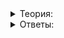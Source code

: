 <details>
<summary>Теория:</summary>

# Подробнее об ошибках

Санитайзер — прекрасный инструмент, который выявляет ошибки при работе программы. Делает он это не за просто так. Санитайзер может замедлять программу, но обычно не более, чем в два раза.

В прошлом уроке вы рассматривали один вид ошибок — использование памяти после её освобождения. Но Address sanitizer позволяет найти и другие проблемы.

### Выход за границы диапазона

Такую ошибку мы уже искали, используя отладочные макроопределения. Однако они сработают только в одном случае — применение  `operator []`  у вектора или  `string`. Если обращаетесь по индексу указателя, стандартная библиотека не контролирует этот процесс, а значит, не может сделать никаких проверок:

```cpp
#include <iostream>
#include <vector>

using namespace std;

template <class T>
double mean(const std::vector<T>& v) {
    T acc;
    const T* v_ptr = v.data();

    for (size_t i = 0; i <= v.size(); ++i) {
        acc += v_ptr[i];
    }

    return static_cast<double>(acc) / v.size();
}

int main() {
    vector<int> v = {1, 2, 3, 4, 5};
    cout << "Mean: "s << mean(v) << endl;
}

```

Запустим с отладочными макроопределениями:

```bash
> g++ mean.cpp -o median -D_GLIBCXX_DEBUG -D_GLIBCXX_DEBUG_PEDANTIC
> ./mean
Mean: 3

```

Ошибка не выводится, хотя вы уже знаете, что она есть. Запустим теперь с санитайзером.

```bash
> clang++ mean.cpp -o mean -fsanitize=address -g
> ./mean
Mean: =================================================================
==12504==ERROR: AddressSanitizer: heap-buffer-overflow on address 0x12580b1a0384 at pc 0x7ff704ce39d2 bp 0x00a1ac38f530 sp 0x00a1ac38f578
READ of size 4 at 0x12580b1a0384 thread T0
==12504==WARNING: Failed to use and restart external symbolizer!
    #0 0x7ff704ce39d1 in mean<int> .../mean.cpp:17
    #1 0x7ff704ce1288 in main .../mean.cpp:29
    #2 0x7ff704d46b3f in __scrt_common_main_seh ...\exe_common.inl:288
    #3 0x7ff941a484d3 in BaseThreadInitThunk+0x13 (C:\Windows\System32\KERNEL32.DLL+0x1800084d3)
    #4 0x7ff942dd1790 in RtlUserThreadStart+0x20 (C:\Windows\SYSTEM32\ntdll.dll+0x180051790)

```

Видим ошибку: heap-buffer-overflow. Она говорит, что мы вышли за пределы допустимого диапазона в куче.

Но учтите, иногда санитайзер может «пропустить» ошибку такого рода: например, если вы зарезервировали место в векторе методом  `reserve`:

```cpp
int main() {
    vector<int> v = {1, 2, 3, 4, 5};
    v.reserve(10);
    cout << "Mean: "s << mean(v) << endl;
}

```

Несмотря на то, что в функции  `mean`  по-прежнему есть выход за пределы границ вектора, санитайзер молчит: обращения производятся только к корректной, выделенной памяти. Такую ошибку могли бы выявить отладочные макроопределения.

Другой пример похожей ошибки — выход за пределы стека. Это может произойти при использовании обычных массивов или  `std::array`, которые размещаются в автоматической памяти. Вердикт санитайзера в этом случае будет: stack-buffer-overflow.

### Некорректное или двойное удаление

Удаление некорректного указателя — это всегда ошибка. Чаще всего она происходит, когда вы пытаетесь вызвать  `delete`  для указателя на память, которая уже была освобождена ранее.

Подобное может случиться, например, при некорректном использовании удаления в деструкторе:

```cpp
class IntArray {
public:
    IntArray(int n)
        : ptr(new int[n]) {
    }
    ~IntArray() {
        delete[] ptr;
    }

private:
    int* ptr;
};

int main() {
    IntArray a1(5);
    IntArray a2(a1);
}

```

----------

Как вы думаете, в чём проблема этой программы?

-   Удаления в деструкторе — некорректная операция, нужно убрать  `delete`.
    
-   В типе  `ptr`. Нужно использовать  `const int*`.
    
-   Два объекта  `IntArray`  будут содержать одинаковый указатель  `ptr`  и оба попытаются его удалить.
    

При запуске программа, конечно, упадёт, но не выдаст никакого сообщения. Однако если запускать с Address Sanitizer, сообщение будет вполне информативным:

```bash
> clang++ array.cpp -fsanitize=address -g -o array -std=c++17
> ./array
=================================================================
==9480==ERROR: AddressSanitizer: attempting double-free on 0x11f2529a0370 in thread T0:
==9480==WARNING: Failed to use and restart external symbolizer!
    #0 0x7ff793c7381d in operator delete[] ...\asan\asan_new_delete.cpp:163
    #1 0x7ff793c312ca in IntArray::~IntArray ...\array.cpp:5
    #2 0x7ff793c31151 in main ...\array.cpp:15
    #3 0x7ff793c748d7 in __scrt_common_main_seh ...\exe_common.inl:288
....

```

Сообщение attempting double-free явно указывает на проблему.

Ещё один пример похожей ошибки происходит, когда пытаетесь удалить память, которая вообще не была выделена.

Пример:

```cpp
#include <iostream>

using namespace std;

struct Point {
    int x;
    int y;
};

class PointHolder {
public:
    PointHolder(Point* pt)
        : pt_(pt) {
    }
    ~PointHolder() {
        delete pt_;
    }
    void Print() const {
        cout << "("s << pt_->x << ", "s << pt_->y << ")"s << endl;
    }

private:
    Point* pt_;
};

int main() {
    {
        PointHolder holder(new Point{10, 15});
        holder.Print();
    }  // OK
    {
        Point pt{10, 15};
        PointHolder holder(&pt);
        holder.Print();
    }  // ошибка: попытка удалить адрес в стеке
}

```

Вердикт санитайзера: bad-free. То же самое длинно: attempting free on address which was not malloc()-ed.

### Использование стека после удаления

В прошлом уроке вы видели, как возврат временного объекта из функции приводит к ошибке use-after-free. В том примере временный объект находился в куче. Возможен и другой вариант:

```cpp
#include <iostream>
#include <tuple>

using namespace std;

auto GetTuple(int x, int y) {
    return tie(x, y);
}

int main() {
    auto [x, y] = GetTuple(10, 15);
    cout << x << ' ' << y << endl;
    return 0;
}

```

Компилировать эту программу нужно с параметром  `-std=c++17`, поскольку в ней используются особенности стандарта C++17.

----------

В чём состоит ошибка?

-   `tie`  нельзя использовать для переменных типа  `int`.
    
-   Функция возвращает ссылку на временные объекты, размещённые в аргументах функции  `x`  и  `y`, нужно заменить  `tie`  на  `tuple`.
    
-   Функция возвращает ссылку на временные объекты, размещённые в аргументах функции. Нужно заменить тип аргументов на  `const int&`.
    

`x`  и  `y`  из  `main`  будут иметь выведенный тип  `int&`. Функция возвращает ссылку на свои аргументы:  `x`  и  `y`, но после её завершения аргументы удалятся, как и другие автоматические переменные функции, и ссылка будет указывать вникуда. Вердикт санитайзера stack-use-after-return. На некоторых операционных системах для выявления этой ошибки требуется определить переменную окружения  `ASAN_OPTIONS=detect_stack_use_after_return=1`. Определить переменную для текущего сеанса и собрать программу под Windows можно так:

```bash
> SET ASAN_OPTIONS=detect_stack_use_after_return=1
> clang++ tuple.cpp -o tuple.exe -std=c++17 -fsanitize=address -g -O1 -fno-omit-frame-pointer -fno-optimize-sibling-calls
> tuple

```

Под Linux и MacOS:

```bash
> export ASAN_OPTIONS=detect_stack_use_after_return=1
> clang++ tuple.cpp -o tuple -std=c++17 -fsanitize=address -g -O1 -fno-omit-frame-pointer -fno-optimize-sibling-calls
> ./tuple

```

Ошибкой также будет использование памяти, занимаемой переменной, после того, как программа вышла из области видимости этой переменной. Вердикт санитайзера в этом случае: stack-use-after-scope.

Пример программы:

```cpp
#include <functional>
#include <iostream>
using namespace std;

bool IsPrime(int x) {
    // чтобы проверить x на простоту
    // перебираем все числа до корня из x
    for (int i = 2; i * i <= x; ++i) {
        if (x % i == 0) {
            return false;
        }
    }

    return true;
}

int main() {
    // function из <functional> позволяет сохранить объект, 
    // ведущий себя подобно функции, и вызывать его. Например, лямбда-функцию.
    // В качестве шаблонного параметра указывается сигнатура нужной функции
    function<int(int)> mult_prime;
    static const int N = 100'000;

    // Между числами N и 2N всегда есть простое число.
    // Найдём самое большое из них в цикле.
    for (int i = N; i < 2 * N; ++i) {
        if (IsPrime(i)) {
            mult_prime = [&](int x) {
                return x * i;
            };
        }
    }

    // mult_prime должна умножать аргумент на найденное простое число
    cout << mult_prime(100) << endl;
}

```

Поскольку переменная  `i`, сохранённая в лямбда-функции по ссылке, не существует после завершения цикла, программа, вызывающая эту лямбда функцию, ошибочна. Если собирать без санитайзера, программа, скорее всего, будет завершаться, но умножать не на то число, на которое мы хотели. С санитайзером ошибка с правильной формулировкой: stack-use-after-scope.

### Обращение по некорректному указателю

Указатели приятны тем, что уже включают в себя функциональность, которая достигается использованием  `optional`  — имеют отдельное значение  `nullptr`, означающее отсутствие данных по адресу. Однако если программист в какой-то момент не подумал, что указатель может быть нулевым, и попытался обратиться по нему, возникнет ошибка. Похожая ошибка произойдёт, если адрес вообще некорректный: например, когда вы забыли инициализировать указатель.

Рассмотрим пример:

```cpp
#include <algorithm>
#include <iostream>

using namespace std;

int MyMin(const int* l, const int* r) {
    if (l == nullptr) {
        return *r;
    }

    return min(*l, *r);
}

int main() {
    int x = 5, y = 10;
    cout << MyMin(&x, &y) << endl;
    cout << MyMin(nullptr, &y) << endl;
    cout << MyMin(&x, nullptr) << endl;
}

```

Вывод санитайзера сообщает об ошибке access-violation on unknown address:

```bash
=================================================================
==16200==ERROR: AddressSanitizer: access-violation on unknown address 0x000000000000 (pc 0x7ff76228141c bp 0x00c78c6ffc80 sp 0x00c78c6ffae0 T0)
==16200==The signal is caused by a READ memory access.
==16200==Hint: address points to the zero page.
    #0 0x7ff76228141b in std::min<int> ...\include\algorithm:5393
    #1 0x7ff762281096 in MyMin ...\badptr.cpp:11
    #2 0x7ff76228130b in main ...\badptr.cpp:18
...

```

### Утечка памяти

Утечка памяти возникает, когда память была выделена конструкцией  `new`, но затем не удалена вызовом  `delete`. Это распространённая ошибка, которую довольно трудно выявить. Такие ошибки может найти Address sanitizer, но к сожалению, эта функция доступна пока что только под Linux или MacOS. Чтобы включить эту опцию, нужно определить системную переменную окружения  `ASAN_OPTIONS=detect_leaks=1`, либо использовать  `-fsanitize=leak`  при компиляции.

Рассмотрим такой пример:

```cpp
class IntArray {
public:
    IntArray()
        : ptr(nullptr) {
    }
    IntArray(int n)
        : ptr(new int[n]) {
    }
    ~IntArray() {
        delete[] ptr;
    }

private:
    int* ptr;
};

int main() {
    IntArray a1(5);
    IntArray a2;
    a1 = a2;
}

```

----------

В чём проблема этого примера?

-   В переменных  `a1`  и  `a2`  будет удаляться нулевой указатель, это некорректная операция.
    
-   Как и в прошлом случае  `a1`  и  `a2`  указывают на одну и ту же память — будет двойное удаление.
    
-   При присваивании  `a1 = a2`  происходит стирание указателя из  `a1`, в итоге, он не будет удалён
    

Запустим под санитайзером:

```bash
> clang++ leak.cpp -fsanitize=leak -g
> ./a.out 

=================================================================
==24449==ERROR: LeakSanitizer: detected memory leaks

Direct leak of 20 byte(s) in 1 object(s) allocated from:
    #0 0x40d978 in operator new[](unsigned long) (.../a.out+0x40d978)
    #1 0x43262a in IntArray::IntArray(int) .../leak.cpp:4:27
    #2 0x432585 in main .../leak.cpp:14:14
    #3 0x7fd73ffeebf6 in __libc_start_main /build/glibc-S7xCS9/glibc-2.27/csu/../csu/libc-start.c:310

SUMMARY: LeakSanitizer: 20 byte(s) leaked in 1 allocation(s).

```

Вывод информативен. Он содержит как точное место, где была выделена память, так и размер выделенного участка. Мы выделяли пять объектов  `int`  по четыре байта, всего 20 байт, как и сообщил санитайзер.

### Использование неинициализированной памяти

Для выявления этой ошибки используется Memory Sanitizer, который доступен только под Linux. В прошлых уроках мы рассматривали пример для вычисления среднего арифметического. Вернёмся к нему.

Исправим ошибку, которую мы выявили в предыдущих уроках, но на этот раз будем использовать для тестов целочисленный вектор:

```cpp
#include <iostream>
#include <vector>

using namespace std;

template <class T>
double mean(const std::vector<T>& v) {
    T acc;
    const T* v_ptr = v.data();

    for (size_t i = 0; i < v.size(); ++i) {
        acc += v_ptr[i];
    }

    return static_cast<double>(acc) / v.size();
}

int main() {
    vector<int> v = {1, 2, 3, 4, 5};
    cout << "Mean: "s << mean(v) << endl;
}

```

Компилируем и запускаем:

```bash
> g++ mean.cpp -o mean
> ./mean
Mean: 6555.2

```

Неправдоподобный ответ. Значит, в нашей программе есть ещё как минимум одна ошибка.

----------

В чём, по вашему мнению, она состоит?

-   При выводе ответа используется деление  `double`  на целое число, это некорректная операция.
    
-   Мы изменили  `i <= v.size()`, исключив некорректный случай  `i == v.size()`, также нужно исключить  `i == 0`, установив начальное значение в 1.
    
-   Значение переменной  `acc`  неинициализировано. В ней изначально может находиться какой-то мусор, который влияет на ответ.
    
-   Программа правильно работает, у этих чисел такое среднее арифметическое
    

К изначальному значению  `acc`, которое было неопределено, мы прибавляем элементы вектора, получая непредсказуемый результат.

Если включить предупреждения ключом  `-Wall`, компилятор сможет найти эту ошибку уже при компиляции. Однако это возможно не всегда. Посмотрим, как обнаружить её санитайзером.

Запустим эту программу, собрав её с  `-fsanitize=memory`:

```bash
> clang++ mean.cpp -o mean -fsanitize=memory -g
> ./mean
Uninitialized bytes in __interceptor_memcmp at offset 168 inside [0x7fff5bd922a0, 256)
==24619==WARNING: MemorySanitizer: use-of-uninitialized-value
    #0 0x7f45ff7b9f6b in std::ctype<char>::_M_widen_init() const (/usr/lib/x86_64-linux-gnu/libstdc++.so.6+0xb8f6b)
    #1 0x7f45ff815ae7 in std::ostream& std::ostream::_M_insert<double>(double) (/usr/lib/x86_64-linux-gnu/libstdc++.so.6+0x114ae7)
    #2 0x49734d in main .../mean.cpp:20:22
    #3 0x7f45fe750bf6 in __libc_start_main /build/glibc-S7xCS9/glibc-2.27/csu/../csu/libc-start.c:310
    #4 0x41b229 in _start (.../mean+0x41b229)

SUMMARY: MemorySanitizer: use-of-uninitialized-value (/usr/lib/x86_64-linux-gnu/libstdc++.so.6+0xb8f6b) in std::ctype<char>::_M_widen_init() const
Exiting

```

Санитайзер не показал точное место возникновения ошибки — операцию  `+=`, в которой впервые использовалось неинициализированное значение, но правильно указал суть.

Пример в очередной раз показал, что санитайзер несовершенен, но очень полезен. Как и отладочные макроопределения, он замедлит программу: использовать его при сборке версии для пользователя не рекомендуется. Аналог санитайзера под Windows реализован в пакете Visual Studio, который автоматически выявляет многие ошибки во время запуска отладочной конфигурации. При специальной настройке Visual Studio будет также выявлять утечки памяти, но этот инструмент выходит за рамки нашего курса.

Мы рассмотрели основные проблемы, которые способен выявить Address sanitizer. Впереди вас ждёт небольшой тест, и итоговое задание по этой теме.

</details>

<details>
<summary>Ответы:</summary>

# Ответы на задания

----------

Как вы думаете, в чём проблема этой программы?

-   **(-)**  Удаления в деструкторе — некорректная операция, нужно убрать  `delete`.

> `tie`  годится для постоянных значений любого типа.

-   **(-)**  В типе  `ptr`. Нужно использовать  `const int*`.

> Это не решит проблему. Кроме того, ничего не получится в такой массив записать.

-   **(+)**  Два объекта  `IntArray`  будут содержать одинаковый указатель  `ptr`  и оба попытаются его удалить.

> Совершенно верно!

----------

В чём состоит ошибка?

-   **(-)**  `tie`  нельзя использовать для переменных типа  `int`.

> Всё равно в функцию будут переданы временные объекты, которые уничтожатся уже в следующей строке, а ссылка останется.

-   **(+)**  Функция возвращает ссылку на временные объекты, размещённые в аргументах функции  `x`  и  `y`, нужно заменить  `tie`  на  `tuple`.

> Верно!

-   **(-)**  Функция возвращает ссылку на временные объекты, размещённые в аргументах функции. Нужно заменить тип аргументов на  `const int&`.

> Всё равно в функцию будут переданы временные объекты, которые уничтожатся уже в следующей строке, а ссылка останется.

----------

В чём проблема этого примера?

-   **(-)**  В переменных  `a1`  и  `a2`  будет удаляться нулевой указатель, это некорректная операция.

> Удалять нулевой указатель можно, это не ошибка.

-   **(-)**  Как и в прошлом случае  `a1`  и  `a2`  указывают на одну и ту же память — будет двойное удаление.

> Они обе указывают на  `nullptr`, его можно удалять сколько угодно раз, удаление  `nullptr`  не делает ничего.

-   **(+)**  При присваивании  `a1 = a2`  происходит стирание указателя из  `a1`, в итоге, он не будет удалён

> Да, возникает утечка памяти.

----------

В чём, по вашему мнению, она состоит?

-   **(-)**  При выводе ответа используется деление  `double`  на целое число, это некорректная операция.

> Арифметические операции с целыми и  `double`  допустимы, при этом целое число неявно будет преобразовано в  `double`

-   **(-)**  Мы изменили  `i <= v.size()`, исключив некорректный случай  `i == v.size()`, также нужно исключить  `i == 0`, установив начальное значение в 1.

> Элементы векторов и массивов нумеруются в C++ с нуля, нулевой элемент абсолютно корректен.

-   **(+)**  Значение переменной  `acc`  неинициализировано. В ней изначально может находиться какой-то мусор, который влияет на ответ.

> Правильно!

-   **(-)**  Программа правильно работает, у этих чисел такое среднее арифметическое

> Увы, среднее арифметическое не может превышать наибольшее из чисел.

</details>
